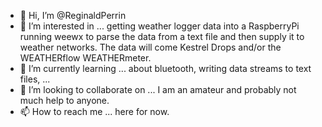 - 👋 Hi, I’m @ReginaldPerrin
- 👀 I’m interested in ... getting weather logger data into a RaspberryPi running weewx to parse the data from a text file and then supply it to weather networks. The data will come Kestrel Drops and/or the WEATHERflow WEATHERmeter.
- 🌱 I’m currently learning ... about bluetooth, writing data streams to text files, ...
- 💞️ I’m looking to collaborate on ... I am an amateur and probably not much help to anyone.
- 📫 How to reach me ... here for now.

<!---
ReginaldPerrin/ReginaldPerrin is a ✨ special ✨ repository because its `README.md` (this file) appears on your GitHub profile.
You can click the Preview link to take a look at your changes.
--->
